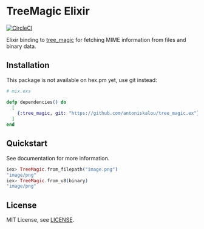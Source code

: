 # TreeMagic Elixir

[![CircleCI](https://circleci.com/gh/antoniskalou/tree_magic.ex.svg?style=svg)](https://circleci.com/gh/antoniskalou/tree_magic.ex)

Elixir binding to [tree_magic](https://github.com/aahancoc/tree_magic) for fetching 
MIME information from files and binary data.

## Installation

This package is not available on hex.pm yet, use git instead:

```elixir
# mix.exs

defp dependencies() do
  [
    {:tree_magic, git: "https://github.com/antoniskalou/tree_magic.ex"}
  ]
end
```

## Quickstart

See documentation for more information.

```elixir
iex> TreeMagic.from_filepath("image.png")
"image/png"
iex> TreeMagic.from_u8(binary)
"image/png"
```

## License

MIT License, see [LICENSE](LICENSE).
